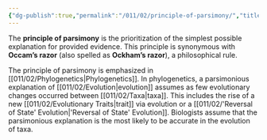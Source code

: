 ```yaml
---
{"dg-publish":true,"permalink":"/011/02/principle-of-parsimony/","title":"Principle of Parsimony","tags":["BIOL422"],"created":"2024-09-26T13:45:04.122-07:00","updated":"2024-09-26T15:24:33.934-07:00"}
---
```


The **principle of parsimony** is the prioritization of the simplest possible explanation for provided evidence. This principle is synonymous with **Occam’s razor** (also spelled as **Ockham’s razor**), a philosophical rule.

The principle of parsimony is emphasized in [[011/02/Phylogenetics\|Phylogenetics]]. In phylogenetics, a parsimonious explanation of [[011/02/Evolution\|evolution]] assumes as few evolutionary changes occurred between [[011/02/Taxa\|taxa]]. This includes the rise of a new [[011/02/Evolutionary Traits\|trait]] via evolution or a [[011/02/'Reversal of State' Evolution\|'Reversal of State' Evolution]]. Biologists assume that the parsimonious explanation is the most likely to be accurate in the evolution of taxa.